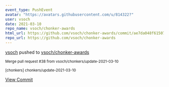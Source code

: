 ```yaml
---
event_type: PushEvent
avatar: "https://avatars.githubusercontent.com/u/814322?"
user: vsoch
date: 2021-03-10
repo_name: vsoch/chonker-awards
html_url: https://github.com/vsoch/chonker-awards/commit/ae7da048f61507f2af37efc06a27097519f5f4c7
repo_url: https://github.com/vsoch/chonker-awards
---
```


<a href='https://github.com/vsoch' target='_blank'>vsoch</a> pushed to <a href='https://github.com/vsoch/chonker-awards' target='_blank'>vsoch/chonker-awards</a>

<small>Merge pull request #38 from vsoch/chonkers/update-2021-03-10

[chonkers] chonkers/update-2021-03-10</small>

<a href='https://github.com/vsoch/chonker-awards/commit/ae7da048f61507f2af37efc06a27097519f5f4c7' target='_blank'>View Commit</a>